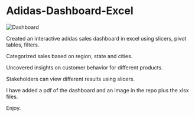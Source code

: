 # Adidas-Dashboard-Excel
![Dashboard](https://github.com/user-attachments/assets/7d2d4c19-ab70-4992-8b88-358801eb8844)


Created an interactive adidas sales dashboard in excel using slicers, pivot tables, filters.

Categorized sales based on region, state and cities.

Uncovered insights on customer behavior for different products.

Stakeholders can view different results using slicers.


I have added a pdf of the dashboard and an image in the repo plus the xlsx files.

Enjoy.

